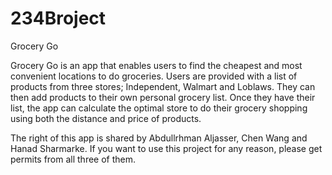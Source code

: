# 234Broject
Grocery Go

Grocery Go is an app that enables users to find the cheapest and most convenient locations to do groceries. 
Users are provided with a list of products from three stores; Independent, Walmart and Loblaws. 
They can then add products to their own personal grocery list. 
Once they have their list, the app can calculate the optimal store to do their grocery shopping using both the distance and price of products.

The right of this app is shared by Abdullrhman Aljasser, Chen Wang and Hanad Sharmarke. 
If you want to use this project for any reason, please get permits from all three of them. 

